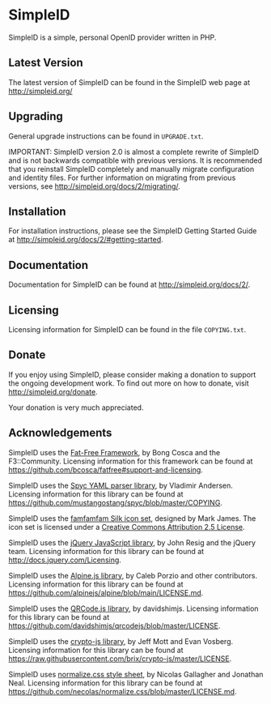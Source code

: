 SimpleID
========

SimpleID is a simple, personal OpenID provider written in PHP.

Latest Version
--------------

The latest version of SimpleID can be found in the SimpleID web page at
<http://simpleid.org/>

Upgrading
---------

General upgrade instructions can be found in `UPGRADE.txt`.

IMPORTANT: SimpleID version 2.0 is almost a complete rewrite of SimpleID and
is not backwards compatible with previous versions.  It is recommended that
you reinstall SimpleID completely and manually migrate configuration and
identity files.  For further information on migrating from previous versions,
see <http://simpleid.org/docs/2/migrating/>.


Installation
------------

For installation instructions, please see the SimpleID Getting Started Guide at
<http://simpleid.org/docs/2/#getting-started>.

Documentation
-------------

Documentation for SimpleID can be found at
<http://simpleid.org/docs/2/>.

Licensing
---------

Licensing information for SimpleID can be found in the file `COPYING.txt`.

Donate
------

If you enjoy using SimpleID, please consider making a donation to support the
ongoing development work.  To find out more on how to donate, visit
<http://simpleid.org/donate>.

Your donation is very much appreciated.

Acknowledgements
----------------

SimpleID uses the [Fat-Free Framework](http://fatfreeframework.com/home),
by Bong Cosca and the F3::Community.
Licensing information for this framework can be found at
<https://github.com/bcosca/fatfree#support-and-licensing>.

SimpleID uses the [Spyc YAML parser library](https://github.com/mustangostang/spyc/),
by Vladimir Andersen.
Licensing information for this library can be found at
<https://github.com/mustangostang/spyc/blob/master/COPYING>.

SimpleID uses the [famfamfam Silk icon set](http://www.famfamfam.com/lab/icons/silk/),
designed by Mark James.
The icon set is licensed under a
[Creative Commons Attribution 2.5 License](http://creativecommons.org/licenses/by/2.5/).

SimpleID uses the [jQuery JavaScript library](http://jquery.com),
by John Resig and the jQuery team.
Licensing information for this library can be found at <http://docs.jquery.com/Licensing>.

SimpleID uses the [Alpine.js library](http://alpinejs.dev),
by Caleb Porzio and other contributors.
Licensing information for this library can be found at <https://github.com/alpinejs/alpine/blob/main/LICENSE.md>.

SimpleID uses the [QRCode.js library](https://github.com/davidshimjs/qrcodejs),
by davidshimjs.
Licensing information for this library can be found at
<https://github.com/davidshimjs/qrcodejs/blob/master/LICENSE>.

SimpleID uses the [crypto-js library](https://github.com/brix/crypto-js),
by Jeff Mott and Evan Vosberg.
Licensing information for this library can be found at
<https://raw.githubusercontent.com/brix/crypto-js/master/LICENSE>.

SimpleID uses [normalize.css style sheet](http://necolas.github.io/normalize.css/),
by Nicolas Gallagher and Jonathan Neal.
Licensing information for this library can be found at
<https://github.com/necolas/normalize.css/blob/master/LICENSE.md>.
